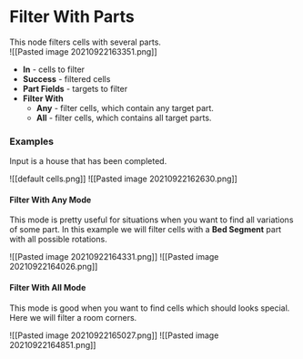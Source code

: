 # **Filter With Parts**
This node filters cells with several parts.   
![[Pasted image 20210922163351.png]]  

- **In** - cells to filter
- **Success** - filtered cells
- **Part Fields** - targets to filter
- **Filter With** 
	- **Any** - filter cells, which contain any target part.
	- **All** - filter cells, which contains all target parts.

### Examples
Input is a house that has been completed.  

![[default cells.png]]
![[Pasted image 20210922162630.png]]

#### Filter With Any Mode
This mode is pretty useful for situations when you want to find all variations of some part. In this example we will filter cells with a **Bed Segment** part with all possible rotations.  

![[Pasted image 20210922164331.png]]
![[Pasted image 20210922164026.png]]


#### Filter With All Mode
This mode is good when you want to find cells which should looks special.  
Here we will filter a room corners.  

![[Pasted image 20210922165027.png]]
![[Pasted image 20210922164851.png]]
